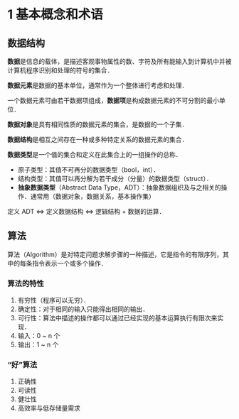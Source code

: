 # 1 基本概念和术语

## 数据结构

**数据**是信息的载体，是描述客观事物属性的数、字符及所有能输入到计算机中并被计算机程序识别和处理的符号的集合．

**数据元素**是数据的基本单位，通常作为一个整体进行考虑和处理．

一个数据元素可由若干数据项组成，**数据项**是构成数据元素的不可分割的最小单位．

**数据对象**是具有相同性质的数据元素的集合，是数据的一个子集．

**数据结构**是相互之间存在一种或多种特定关系的数据元素的集合．

**数据类型**是一个值的集合和定义在此集合上的一组操作的总称．

- 原子类型：其值不可再分的数据类型（bool，int）．
- 结构类型：其值可以再分解为若干成分（分量）的数据类型（struct）．
- **抽象数据类型**（Abstract Data Type，ADT）：抽象数据组织及与之相关的操作．通常用（数据对象，数据关系，基本操作集）

定义 ADT $\Leftrightarrow$ 定义数据结构 $\Leftrightarrow$ 逻辑结构 + 数据的运算．

## 算法

算法（Algorithm）是对特定问题求解步骤的一种描述，它是指令的有限序列，其中的每条指令表示一个或多个操作．

### 算法的特性

1. 有穷性（程序可以无穷）．
2. 确定性：对于相同的输入只能得出相同的输出．
3. 可行性：算法中描述的操作都可以通过已经实现的基本运算执行有限次来实现．
4. 输入：0 ~ n 个
5. 输出：1 ~ n 个

### “好”算法

1. 正确性
2. 可读性
3. 健壮性
4. 高效率与低存储量需求
